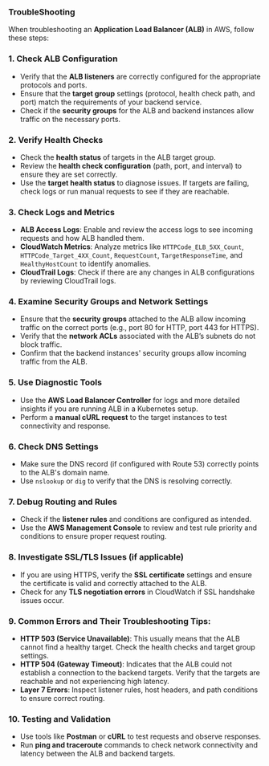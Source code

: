 


































### TroubleShooting
When troubleshooting an **Application Load Balancer (ALB)** in AWS, follow these steps:

### 1. **Check ALB Configuration**
   - Verify that the **ALB listeners** are correctly configured for the appropriate protocols and ports.
   - Ensure that the **target group** settings (protocol, health check path, and port) match the requirements of your backend service.
   - Check if the **security groups** for the ALB and backend instances allow traffic on the necessary ports.

### 2. **Verify Health Checks**
   - Check the **health status** of targets in the ALB target group. 
   - Review the **health check configuration** (path, port, and interval) to ensure they are set correctly.
   - Use the **target health status** to diagnose issues. If targets are failing, check logs or run manual requests to see if they are reachable.

### 3. **Check Logs and Metrics**
   - **ALB Access Logs**: Enable and review the access logs to see incoming requests and how ALB handled them.
   - **CloudWatch Metrics**: Analyze metrics like `HTTPCode_ELB_5XX_Count`, `HTTPCode_Target_4XX_Count`, `RequestCount`, `TargetResponseTime`, and `HealthyHostCount` to identify anomalies.
   - **CloudTrail Logs**: Check if there are any changes in ALB configurations by reviewing CloudTrail logs.

### 4. **Examine Security Groups and Network Settings**
   - Ensure that the **security groups** attached to the ALB allow incoming traffic on the correct ports (e.g., port 80 for HTTP, port 443 for HTTPS).
   - Verify that the **network ACLs** associated with the ALB’s subnets do not block traffic.
   - Confirm that the backend instances' security groups allow incoming traffic from the ALB.

### 5. **Use Diagnostic Tools**
   - Use the **AWS Load Balancer Controller** for logs and more detailed insights if you are running ALB in a Kubernetes setup.
   - Perform a **manual cURL request** to the target instances to test connectivity and response.

### 6. **Check DNS Settings**
   - Make sure the DNS record (if configured with Route 53) correctly points to the ALB's domain name.
   - Use `nslookup` or `dig` to verify that the DNS is resolving correctly.

### 7. **Debug Routing and Rules**
   - Check if the **listener rules** and conditions are configured as intended.
   - Use the **AWS Management Console** to review and test rule priority and conditions to ensure proper request routing.

### 8. **Investigate SSL/TLS Issues (if applicable)**
   - If you are using HTTPS, verify the **SSL certificate** settings and ensure the certificate is valid and correctly attached to the ALB.
   - Check for any **TLS negotiation errors** in CloudWatch if SSL handshake issues occur.

### 9. **Common Errors and Their Troubleshooting Tips**:
   - **HTTP 503 (Service Unavailable)**: This usually means that the ALB cannot find a healthy target. Check the health checks and target group settings.
   - **HTTP 504 (Gateway Timeout)**: Indicates that the ALB could not establish a connection to the backend targets. Verify that the targets are reachable and not experiencing high latency.
   - **Layer 7 Errors**: Inspect listener rules, host headers, and path conditions to ensure correct routing.

### 10. **Testing and Validation**
   - Use tools like **Postman** or **cURL** to test requests and observe responses.
   - Run **ping and traceroute** commands to check network connectivity and latency between the ALB and backend targets.
